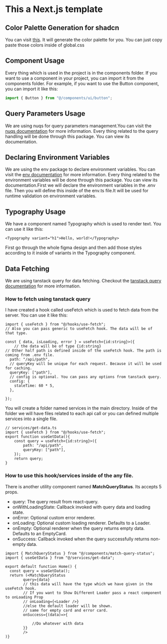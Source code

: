 # This a Next.js template

## Color Palette Generation for shadcn
You can visit [this](https://oxidus.vercel.app/). It will generate the color palette for you. You can just copy paste those colors inside of global.css
## Component Usage
Every thing which is used in the project is in the components folder. If you want to use a component in your project, you can import it from the components folder. For example, if you want to use the Button component, you can import it like this:

```jsx
import { Button } from "@/components/ui/button";
```

## Query Parameters Usage
We are using nuqs for query parameters management.You can visit the [nuqs documentation](https://nuqs.47ng.com/docs/tips-tricks) for more information. Every thing related to the query handling will be done through this package. You can view its documentation.


## Declaring Environment Variables
We are using the env package to declare environment variables. You can visit the [env documentation](https://github.com/t3-oss/t3-env) for more information. Every thing related to the environment variables will be done through this package. You can view its documentation.First we will declare the environment variables in the .env file.
Then you will define this inside of the env.ts file.It will be used for runtime validation on environment variables.
## Typography Usage
We have a component named Typography which is used to render text. You can use it like this:

```tsx
<Typography variant="h1">Hello, world!</Typography>
```

First go through the whole figma design and then add those styles according to it inside of variants in the Typography component.


## Data Fetching
We are using tanstack query for data fetching. Checkout the [tanstack query documentation](https://tanstack.com/query/latest/docs/framework/react/guides/queries) for more information.



### How to fetch using tanstack query

I have created a hook called useFetch which is used to fetch data from the server. You can use it like this:


```tsx
import { useFetch } from "@/hooks/use-fetch";
// Also you can pass generic to useFetch hook. The data will be of that type.

const { data, isLoading, error } = useFetch<{id:string}>({
    // the data will be of type {id:string}
// Other half path is defined inside of the useFetch hook. The path is coming from .env file.
  path: "/api/path",
  // queryKey will be unique for each request. Because it will be used for caching.
  queryKey: ["path"],
  // config is optional. You can pass any options from tanstack query.
  config: {
    staleTime: 60 * 5,
  },

});
```


You will create a folder named services in the main directory. Inside of the folder we will have files related to each api call or you can defined multiple services into a single file.

```tsx
// services/get-data.ts
import { useFetch } from "@/hooks/use-fetch";
export function useGetData(){
    const query = useFetch<{id:string}>({
        path: "/api/path",
        queryKey: ["path"],
    });
    return query;
}

```
### How to use this hook/services inside of the any file.
There is another utility component named **MatchQueryStatus**.
Its accepts 5 props.
  - query: The query result from react-query.
  - onWithLoadingState: Callback invoked with query data and loading state.
  - onError: Optional custom error renderer.
  - onLoading: Optional custom loading renderer. Defaults to a Loader.
  - onEmpty: Optional renderer when the query returns empty data. Defaults to an EmptyCard.
  - onSuccess: Callback invoked when the query successfully returns non-empty data.


```tsx
import { MatchQueryStatus } from "@/components/match-query-status";
import { useGetData } from "@/services/get-data";

export default function Home() {
  const query = useGetData();
  return (<MatchQueryStatus
        query={data}
        // this data will have the type which we have given in the useFetch hook.
        // If you want to Show Different Loader pass a react component to onLoading Prop
        // onLoading={<Loader />}
        //else the default loader will be shown.
        // same for empty card and error card.
        onSuccess={(data)=>{

            //Do whatever with data
        }}
        />
)}

```
